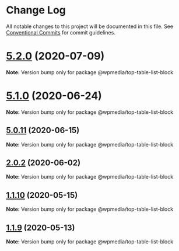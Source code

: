 # Change Log

All notable changes to this project will be documented in this file.
See [Conventional Commits](https://conventionalcommits.org) for commit guidelines.

# [5.2.0](https://github.com/WPMedia/fusion-news-theme-blocks/compare/v5.2.0-beta.0...v5.2.0) (2020-07-09)

**Note:** Version bump only for package @wpmedia/top-table-list-block





# [5.1.0](https://github.com/WPMedia/fusion-news-theme-blocks/compare/v5.1.0-beta.0...v5.1.0) (2020-06-24)

**Note:** Version bump only for package @wpmedia/top-table-list-block





## [5.0.11](https://github.com/WPMedia/fusion-news-theme-blocks/compare/v5.0.11-beta.0...v5.0.11) (2020-06-15)

**Note:** Version bump only for package @wpmedia/top-table-list-block





## [2.0.2](https://github.com/WPMedia/fusion-news-theme-blocks/compare/@wpmedia/top-table-list-block@2.0.2-beta.0...@wpmedia/top-table-list-block@2.0.2) (2020-06-02)

**Note:** Version bump only for package @wpmedia/top-table-list-block





## [1.1.10](https://github.com/WPMedia/fusion-news-theme-blocks/compare/@wpmedia/top-table-list-block@1.1.10-hotfix.0...@wpmedia/top-table-list-block@1.1.10) (2020-05-15)

**Note:** Version bump only for package @wpmedia/top-table-list-block





## [1.1.9](https://github.com/WPMedia/fusion-news-theme-blocks/compare/@wpmedia/top-table-list-block@1.1.9-beta.0...@wpmedia/top-table-list-block@1.1.9) (2020-05-13)

**Note:** Version bump only for package @wpmedia/top-table-list-block
